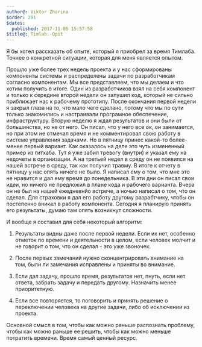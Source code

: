 ```yaml
---
author@: Viktor Zharina
$order: 291
$dates:
  published: 2017-11-05 15:57:58
$title@: Timlab.-Opit
---
```

Я бы хотел рассказать об опыте, который я приобрел за время Тимлаба. Точнее о конкретной ситуации, которая для меня является опытом.

Прошло уже более трех недель проекта и у нас сформированы компоненты системы и распределены задачи по разработчикам согласно компонентам. Мы все представляем, что мы делаем и что хотим получить в итоге. Один из разработчиков взял на себя компонент и только к середине второй недели он запушил код, который не сильно приближает нас к рабочему прототипу.
После окончания первой недели я закрыл глаза на то, что мало чего сделано, потому что мы по сути только знакомились и настраивали програмное обеспечение, инфраструктуру. Вторую неделю я ждал результатов и они были от большинства, но не от него. Он писал, что у него все ок, он занимается, но при этом не отмечал время и не комментировал свою работу в системе управления задачами. Но в пятницу принес какой-то более-менее первый вариант. Как оказалось на деле это чуть измененный пример из гитхаба.
Тут я уже забил тревогу (внутри) и указал ему на недочеты в организации.
А на третьей недел в среду он не появился на нашей встрече в среду, так как получил травму. В итоге к отчету в пятницу у нас опять ничего не было. Я написал ему о том, что мне это не нравится и дал ему время до понедельника. В эти дни он писал свои идеи, но ничего не предложил в плане кода и рабочего варианта. Вчера он не был на нашей ежедневнйо встрече, а ночью написал о том, что он сделал. Для страховки я дал его работу другому разрабтчику, чтобы он постепенно вникал в работу компонента. Сегодня я планирую принять его результаты, думаю там опять возникнут сложности.

И вообще я составил для себя некоторый алгоритм:

1. Результаты видны даже после первой недели. Если их нет, особенно отметок по времени и деятельности в целом, если человек молчит и не говорит о том, что он сделал - это уже звоночек.

2. После первых замечаний нужно сконцентрировать внимание на том, были ли замечания исправлены и приняты во внимание.

3. Если дал задачу, прошло время, результатов нет, пнуть, если нет ответа, забрать задачу и передать другому. Назначить менее приоритетную.

4. Если все повторяется, то поговорить и принять решение о переключении человека на другие задачи, либо об исключении из проекта.

Основной смысл в том, чтобы как можно раньше распознать проблему, чтобы как можно раньше ее решить, чтобы как можно меньше потратить времени. Время самый ценный ресурс.
